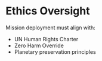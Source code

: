 # Ethics Oversight
Mission deployment must align with:
- UN Human Rights Charter
- Zero Harm Override
- Planetary preservation principles
